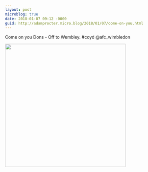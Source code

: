 ```yaml
---
layout: post
microblog: true
date: 2018-01-07 09:12 -0000
guid: http://adamprocter.micro.blog/2018/01/07/come-on-you.html
---
```

Come on you Dons - Off to Wembley. #coyd @afc_wimbledon

<img src="http://discursive.adamprocter.co.uk/uploads/2018/ec39fadf90.jpg" width="393" height="403" />
